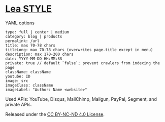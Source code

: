 # [Lea STYLE](https://lea.laukstein.com)

YAML options

    type: full | center | medium
    category: blog | products
    permalink: /url
    title: max 70-78 chars
    titleLong: max 70-78 chars (overwrites page.title except in menu)
    description: max 170-200 chars
    date: YYYY-MM-DD HH:MM:SS
    private: true // default `false`; prevent crawlers from indexing the page
    className: className
    youtube: ID
    image: src
    imageClass: className
    imageLabel: "Author: Name <website>"

Used APIs: YouTube, Disqus, MailChimp, Mailgun, PayPal, Segment, and private APIs.

Released under the [CC BY-NC-ND 4.0 License](LICENSE).

